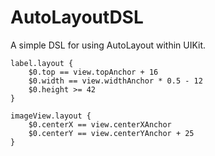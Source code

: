 # AutoLayoutDSL

A simple DSL for using AutoLayout within UIKit.

```
label.layout {
    $0.top == view.topAnchor + 16
    $0.width == view.widthAnchor * 0.5 - 12
    $0.height >= 42
}

imageView.layout {
    $0.centerX == view.centerXAnchor
    $0.centerY == view.centerYAnchor + 25
}
```
